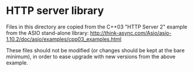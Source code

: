 HTTP server library
===================

Files in this directory are copied from the C++03 "HTTP Server 2" example from
the ASIO stand-alone library:
http://think-async.com/Asio/asio-1.10.2/doc/asio/examples/cpp03_examples.html

These files should not be modified (or changes should be kept at the
bare minimum), in order to ease upgrade with new versions from the
above example.

